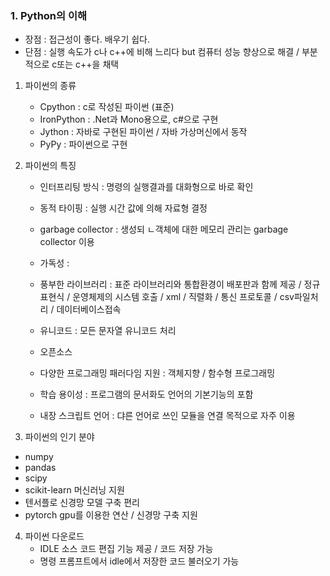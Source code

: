 ### 1. Python의 이해



- 장점 : 접근성이 좋다. 배우기 쉽다.
- 단점 : 실행 속도가 c나 c++에 비해 느리다 but 컴퓨터 성능 향상으로 해결 / 부분적으로 c또는 c++을 채택



1. 파이썬의 종류
   - Cpython : c로 작성된 파이썬 (표준)
   - IronPython : .Net과 Mono용으로, c#으로 구현
   - Jython : 자바로 구현된 파이썬 / 자바 가상머신에서 동작
   - PyPy : 파이썬으로 구현



2. 파이썬의 특징

   - 인터프리팅 방식  : 명령의 실행결과를 대화형으로 바로 확인

   - 동적 타이핑 : 실행 시간 값에 의해 자료형 결정

   - garbage collector : 생성되 ㄴ객체에 대한 메모리 관리는 garbage collector 이용

   - 가독성 : 

   - 풍부한 라이브러리 : 표준 라이브러리와 통합환경이 배포판과 함께 제공 / 정규표현식 / 운영체제의 시스템 호출 / xml / 직렬화 / 통신 프로토콜 / csv파일처리 / 데이터베이스접속

   - 유니코드 : 모든 문자열 유니코드 처리

   - 오픈소스 

   - 다양한 프로그래밍 패러다임 지원 : 객체지향 / 함수형 프로그래밍

   - 학습 용이성 : 프로그램의 문서화도 언어의 기본기능의 포함

   - 내장 스크립트 언어 : 댜른 언어로 쓰인 모듈을 연결 목적으로 자주 이용

     

3.  파이썬의 인기 분야

   - numpy
   - pandas
   - scipy
   - scikit-learn 머신러닝 지원
   - 텐서플로 신경망 모델 구축 편리
   - pytorch gpu를 이용한 연산 / 신경망 구축 지원





4. 파이썬 다운로드
   - IDLE  소스 코드 편집 기능 제공 / 코드 저장 가능
   - 명령 프롬프트에서 idle에서 저장한 코드 불러오기 가능

